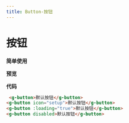 ```yaml
---
title: Button-按钮
---
```

# 按钮

**简单使用**

**预览**

<button-demos></button-demos>

**代码**
~~~html
 <g-button>默认按钮</g-button>
<g-button icon="setup">默认按钮</g-button>
<g-button :loading="true">默认按钮</g-button>
<g-button disabled>默认按钮</g-button>
~~~







